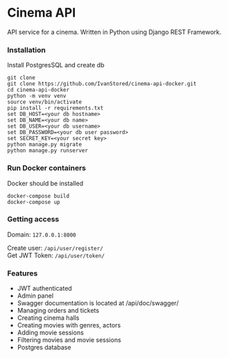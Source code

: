 # Cinema API
API service for a cinema. Written in Python using Django REST Framework.
### Installation
Install PostgresSQL and create db

```
git clone 
git clone https://github.com/IvanStored/cinema-api-docker.git
cd cinema-api-docker
python -m venv venv
source venv/bin/activate
pip install -r requirements.txt
set DB_HOST=<your db hostname>
set DB_NAME=<your db name>
set DB_USER=<your db username>
set DB_PASSWORD=<your db user password>
set SECRET_KEY=<your secret key>
python manage.py migrate
python manage.py runserver
```
### Run Docker containers
Docker should be installed
```
docker-compose build
docker-compose up
```
### Getting access
Domain: `127.0.0.1:8000`

Create user: `/api/user/register/`  
Get JWT Token: `/api/user/token/`

### Features
* JWT authenticated
* Admin panel
* Swagger documentation is located at /api/doc/swagger/
* Managing orders and tickets
* Creating cinema halls
* Creating movies with genres, actors
* Adding movie sessions
* Filtering movies and movie sessions
* Postgres database
